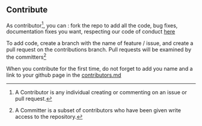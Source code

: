 
## Contribute

As contributor[^1], you can : fork the repo to add all the code, bug fixes, documentation fixes you want, respecting our code of conduct [here](CODE_OF_CONDUCT.md)

To add code, create a branch with the name of feature / issue, and create a pull request on the contributions branch. Pull requests will be examined by the committers[^2]

When you contribute for the first time, do not forget to add you name and a link to your github page in the [contributors.md](contributors.md)

[^1]: A Contributor is any individual creating or commenting on an issue or pull request.
[^2]: A Committer is a subset of contributors who have been given write access to the repository.